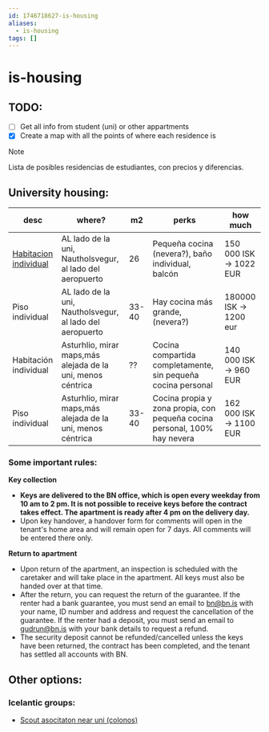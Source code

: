 ```yaml
---
id: 1746718627-is-housing
aliases:
  - is-housing
tags: []
---
```


# is-housing

## TODO: 
- [ ]  Get all info from student (uni) or other appartments 
- [x] Create a map with all the points of where each residence is

> [!NOTE]
> Lista de posibles residencias de estudiantes, con precios y diferencias.

## University housing:

| desc | where? | m2| perks| how much |
| --------------- | --------------- | --------------- | --------------- | --------------- |
|[Habitacion individual](https://bn.is/ibudir/ibud/?gal=S5-GAL-000022&cat=20) | AL lado de la uni, Nautholsvegur, al lado del aeropuerto | 26 |Pequeña cocina (nevera?), baño individual, balcón | 150 000 ISK -> 1022 EUR |
| Piso individual | AL lado de la uni, Nautholsvegur, al lado del aeropuerto  | 33-40 |  Hay cocina más grande, (nevera?) | 180000 ISK -> 1200 eur |
| Habitación individual | Asturhlio, mirar maps,más alejada de la uni, menos céntrica | ?? |Cocina compartida completamente, sin pequeña cocina personal | 140 000 ISK -> 960 EUR |
| Piso individual | Asturhlio, mirar maps,más alejada de la uni, menos céntrica | 33-40 |Cocina propia y zona propia, con pequeña cocina personal, 100% hay nevera| 162 000 ISK -> 1100 EUR |

### Some important rules:
**Key collection**

- **Keys are delivered to the BN office, which is open every weekday from 10 am to 2 pm. It is not possible to receive keys before the contract takes effect. The apartment is ready after 4 pm on the delivery day.**
- Upon key handover, a handover form for comments will open in the tenant's home area and will remain open for 7 days. All comments will be entered there only. 

**Return to apartment**

- Upon return of the apartment, an inspection is scheduled with the caretaker and will take place in the apartment. All keys must also be handed over at that time. 
- After the return, you can request the return of the guarantee. If the renter had a bank guarantee, you must send an email to bn@bn.is with your name, ID number and address and request the cancellation of the guarantee. If the renter had a deposit, you must send an email to gudrun@bn.is with your bank details to request a refund. 
- The security deposit cannot be refunded/cancelled unless the keys have been returned, the contract has been completed, and the tenant has settled all accounts with BN. 

## Other options: 

### Icelantic groups: 
- [Scout asocitaton near uni (colonos)](https://www.landnemi.is/) 


